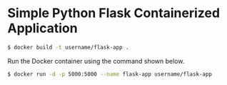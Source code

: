 # Simple Python Flask Containerized Application

```bash
$ docker build -t username/flask-app .
```

Run the Docker container using the command shown below.

```bash
$ docker run -d -p 5000:5000 --name flask-app username/flask-app
```

